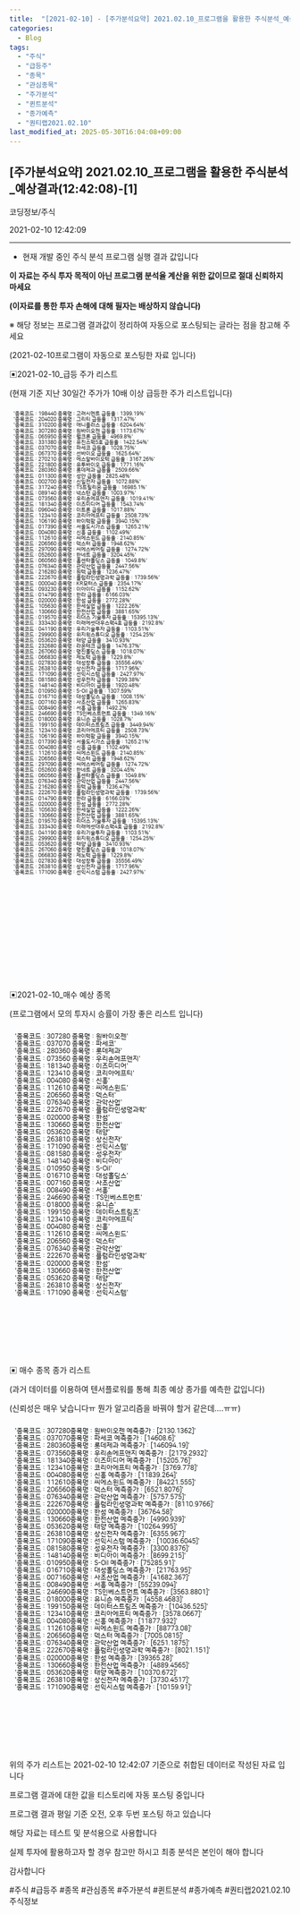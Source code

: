 ```yaml
---
title:  "[2021-02-10] - [주가분석요약] 2021.02.10_프로그램을 활용한 주식분석_예상결과(12:42:08)-[1]"
categories:
  - Blog
tags:
  - "주식"
  - "급등주"
  - "종목"
  - "관심종목"
  - "주가분석"
  - "퀸트분석"
  - "종가예측"
  - "퀀티랩2021.02.10"
last_modified_at: 2025-05-30T16:04:08+09:00
---
```


## [주가분석요약] 2021.02.10_프로그램을 활용한 주식분석_예상결과(12:42:08)-[1]

코딩정보/주식

2021-02-10 12:42:09

* * *

* 현재 개발 중인 주식 분석 프로그램 실행 결과 값입니다

**이 자료는 주식 투자 목적이 아닌 프로그램 분석율 계산을 위한 값이므로 절대 신뢰하지 마세요**

**(이자료를 통한 투자 손해에 대해 필자는 배상하지 않습니다)**

※ 해당 정보는 프로그램 결과값이 정리하여 자동으로 포스팅되는 글라는 점을 참고해 주세요

(2021-02-10프로그램이 자동으로 포스팅한 자료 입니다)

▣2021-02-10_급등 주가 리스트

(현재 기준 지난 30일간 주가가 10배 이상 급등한 주가 리스트입니다)

![](/assets/images/주가분석요약_2021_02_10_프로그램을_활용한_주식분석_예상결과_12_42_08_1/skyloket_list.png)

▣2021-02-10_매수 예상 종목

(프로그램에서 모의 투자시 승률이 가장 좋은 리스트 입니다)

![](/assets/images/주가분석요약_2021_02_10_프로그램을_활용한_주식분석_예상결과_12_42_08_1/buy_list.png)

▣ 매수 종목 종가 리스트

(과거 데이터를 이용하여 텐서플로워를 통해 최종 예상 종가를 예측한 값입니다)

(신뢰성은 매우 낮습니다ㅠ 뭔가 알고리즘을 바꿔야 할거 같은데....ㅠㅠ)

![](/assets/images/주가분석요약_2021_02_10_프로그램을_활용한_주식분석_예상결과_12_42_08_1/stockclose_list.png)

위의 주가 리스트는 2021-02-10 12:42:07 기준으로 취합된 데이터로 작성된 자료 입니다

프로그램 결과에 대한 값을 티스토리에 자동 포스팅 중입니다

프로그램 결과 평일 기준 오전, 오후 두번 포스팅 하고 있습니다

해당 자료는 테스트 및 분석용으로 사용합니다

실제 투자에 활용하고자 할 경우 참고만 하시고 최종 분석은 본인이 해야 합니다

감사합니다

  

#주식 #급등주 #종목 #관심종목 #주가분석 #퀸트분석 #종가예측 #퀀티랩2021.02.10 주식정보


